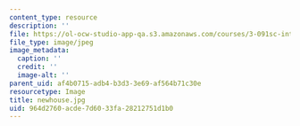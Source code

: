 ```yaml
---
content_type: resource
description: ''
file: https://ol-ocw-studio-app-qa.s3.amazonaws.com/courses/3-091sc-introduction-to-solid-state-chemistry-fall-2010/964d2760acde7d6033fa28212751d1b0_newhouse.jpg
file_type: image/jpeg
image_metadata:
  caption: ''
  credit: ''
  image-alt: ''
parent_uid: af4b0715-adb4-b3d3-3e69-af564b71c30e
resourcetype: Image
title: newhouse.jpg
uid: 964d2760-acde-7d60-33fa-28212751d1b0
---
```

